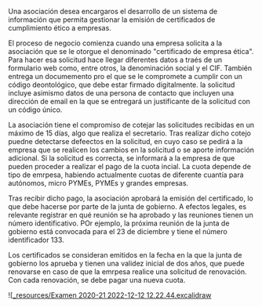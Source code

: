 Una asociación desea encargaros el desarrollo de un sistema de información que permita gestionar la emisión de certificados de cumplimiento ético a empresas.

El proceso de negocio comienza cuando una empresa solicita a la asociación que se le otorgue el denominado "certificado de empresa ética". Para hacer esa solicitud hace llegar diferentes datos a traés de un formulario web como, entre otros, la denominación social y el CIF. También entrega un documemento pro el que se le compromete a cumplir con un código deontológico, que debe estar firmado digitalmente. la solicitud incluye asimismo datos de una persona de contacto que incluyen una dirección de email en la que se entregará un justificante de la solicitud con un código único.

La asociación tiene el compromiso de cotejar las solicitudes recibidas en un máximo de 15 días, algo que realiza el secretario. Tras realizar dicho cotejo puedne detectarse defeectos en la solicitud, en cuyo caso se pedirá a la empresa que se realicen los cambios en la solicitud o se aporte información adicional. Si la solicitud es correcta, se informará a la empresa de que pueden proceder a realizar el pago de la cuota incial. La cuota depende de tipo de emrpesa, habiendo actualmente cuotas de diferente cuantía para autónomos, micro PYMEs, PYMEs y grandes empresas.

Tras recibir dicho pago, la asociación aprobará la emisión del certificado, lo que debe hacerse por parte de la junta de gobierno. A efectos legales, es relevante registrar en qué reunión se ha aprobado y las reuniones tienen un número identificativo. POr ejemplo, la próxima reunión de la junta de gobierno está convocada para el 23 de diciembre y tiene el número identificador 133.

Los certificados se consideran emitidos en la fecha en la que la junta de gobierno los aprueba y tienen una validez inicial de dos años, que puede renovarse en caso de que la emrpesa realice una solicitud de renovación. Con cada renovación, se debe pagar una nueva cuota.

![[_resources/Examen 2020-21 2022-12-12 12.22.44.excalidraw](_resources/Examen%202020-21%202022-12-12%2012.22.44.excalidraw.md)
